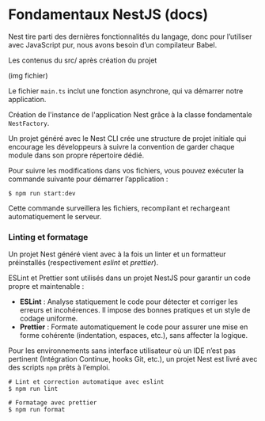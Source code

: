# Fondamentaux NestJS (docs)

Nest tire parti des dernières fonctionnalités du langage, donc pour l’utiliser avec JavaScript pur, nous avons besoin d’un compilateur Babel.

Les contenus du src/ après création du projet 

(img fichier)

Le fichier `main.ts` inclut une fonction asynchrone, qui va démarrer notre application.

Création de l'instance de l'application Nest grâce à  la classe fondamentale `NestFactory`. 

Un projet généré avec le Nest CLI crée une structure de projet initiale qui encourage les développeurs à suivre la convention de garder chaque module dans son propre répertoire dédié.

Pour suivre les modifications dans vos fichiers, vous pouvez exécuter la commande suivante pour démarrer l’application :

```
$ npm run start:dev
```
Cette commande surveillera les fichiers, recompilant et rechargeant automatiquement le serveur.

### Linting et formatage 

Un projet Nest généré vient avec à la fois un linter et un formatteur préinstallés (respectivement *eslint* et *prettier*).

ESLint et Prettier sont utilisés dans un projet NestJS pour garantir un code propre et maintenable :
 * **ESLint** : Analyse statiquement le code pour détecter et corriger les erreurs et incohérences. Il impose des bonnes pratiques et un style de codage uniforme.
 * **Prettier** : Formate automatiquement le code pour assurer une mise en forme cohérente (indentation, espaces, etc.), sans affecter la logique.
 
Pour les environnements sans interface utilisateur où un IDE n’est pas pertinent (Intégration Continue, hooks Git, etc.), un projet Nest est livré avec des scripts `npm` prêts à l’emploi.

```
# Lint et correction automatique avec eslint
$ npm run lint

# Formatage avec prettier
$ npm run format
```


